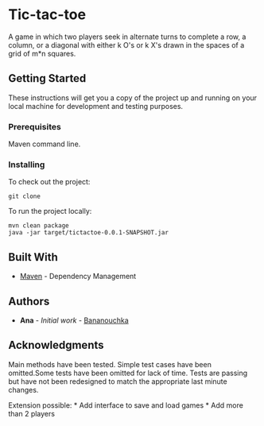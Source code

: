 # Tic-tac-toe

A game in which two players seek in alternate turns to complete a row, a column, or a diagonal with either k O's or k X's drawn in the spaces of a grid of m*n squares.

## Getting Started

These instructions will get you a copy of the project up and running on your local machine for development and testing purposes.

### Prerequisites

Maven command line.

### Installing

To check out the project:

```
git clone
```

To run the project locally:

```
mvn clean package
java -jar target/tictactoe-0.0.1-SNAPSHOT.jar
```

## Built With

* [Maven](https://maven.apache.org/) - Dependency Management

## Authors

* **Ana** - *Initial work* - [Bananouchka](https://github.com/Bananouchka)

## Acknowledgments

Main methods have been tested. Simple test cases have been omitted.Some tests have been omitted for lack of time. Tests are passing but have not been redesigned to match the appropriate last minute changes.

Extension possible:
	* Add interface to save and load games
	* Add more than 2 players

